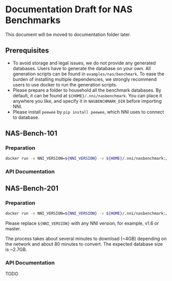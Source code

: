 # Documentation Draft for NAS Benchmarks

This document will be moved to documentation folder later.

## Prerequisites

* To avoid storage and legal issues, we do not provide any generated databases. Users have to generate the database on your own. All generation scripts can be found in `examples/nas/benchmark`. To ease the burden of installing multiple dependencies, we strongly recommend users to use docker to run the generation scripts.
* Please prepare a folder to household all the benchmark databases. By default, it can be found at `${HOME}/.nni/nasbenchmark`. You can place it anywhere you like, and specify it in `NASBENCHMARK_DIR` before importing NNI.
* Please install `peewee` by `pip install peewee`, which NNI uses to connect to database.

## NAS-Bench-101

### Preparation

```bash
docker run -e NNI_VERSION=${NNI_VERSION} -v ${HOME}/.nni/nasbenchmark:/outputs .:/root tensorflow/tensorflow:1.15.2-py3 /bin/bash /root/nasbench101.sh
```

### API Documentation


## NAS-Bench-201

### Preparation

```bash
docker run -e NNI_VERSION=${NNI_VERSION} -v ${HOME}/.nni/nasbenchmark:/outputs .:/root ufoym/deepo:torch-cpu /bin/bash /root/nasbench201.sh
```

Please replace `${NNI_VERSION}` with any NNI version, for example, v1.6 or master.

The process takes about several minutes to download (~4GB) depending on the network and about 80 minutes to convert. The expected database size is ~2.7GB.

### API Documentation

TODO
